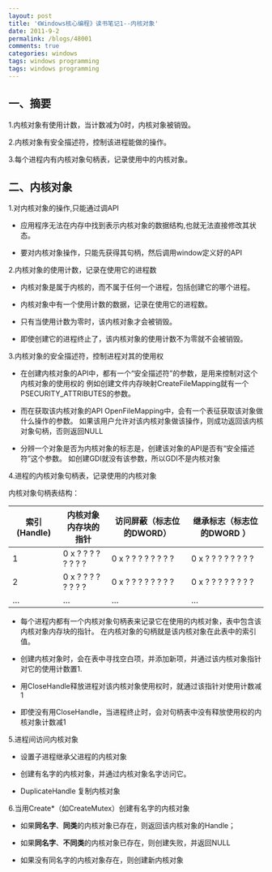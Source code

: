 ```yaml
---
layout: post
title: '《Windows核心编程》读书笔记1--内核对象'
date: 2011-9-2
permalink: /blogs/48001
comments: true
categories: windows
tags: windows programming
tags: windows programming
---
```


## 一、摘要

1.内核对象有使用计数，当计数减为0时，内核对象被销毁。

2.内核对象有安全描述符，控制该进程能做的操作。

3.每个进程内有内核对象句柄表，记录使用中的内核对象。

## 二、内核对象

1.对内核对象的操作,只能通过调API

- 应用程序无法在内存中找到表示内核对象的数据结构,也就无法直接修改其状态。

- 要对内核对象操作，只能先获得其句柄，然后调用window定义好的API

<!--more-->

2.内核对象的使用计数，记录在使用它的进程数

- 内核对象是属于内核的，而不属于任何一个进程，包括创建它的哪个进程。

- 内核对象中有一个使用计数的数据，记录在使用它的进程数。

- 只有当使用计数为零时，该内核对象才会被销毁。

- 即使创建它的进程终止了，该内核对象的使用计数不为零就不会被销毁。

3.内核对象的安全描述符，控制进程对其的使用权

- 在创建内核对象的API中，都有一个“安全描述符”的参数，是用来控制对这个内核对象的使用权的
例如创建文件内存映射CreateFileMapping就有一个PSECURITY\_ATTRIBUTES的参数。

- 而在获取该内核对象的API OpenFileMapping中，会有一个表征获取该对象做什么操作的参数。
如果该用户允许对该内核对象做该操作，则成功返回该内核对象句柄，否则返回NULL

- 分辨一个对象是否为内核对象的标志是，创建该对象的API是否有“安全描述符”这个参数。
如创建GDI就没有该参数，所以GDI不是内核对象

4.进程的内核对象句柄表，记录使用的内核对象

内核对象句柄表结构：

索引 (Handle) | 内核对象内存块的指针 | 访问屏蔽（标志位的DWORD）| 继承标志（标志位的DWORD ）
------------  | -------------------- | -----------------------  | -------------------------
1 | 0 x ? ? ? ? ? ? ? ? | 0 x ? ? ? ? ? ? ? ? | 0 x ? ? ? ? ? ? ? ?
2 | 0 x ? ? ? ? ? ? ? ? | 0 x ? ? ? ? ? ? ? ? | 0 x ? ? ? ? ? ? ? ?
… | … | … | …

- 每个进程内都有一个内核对象句柄表来记录它在使用的内核对象，表中包含该内核对象内存块的指针。
在内核对象的句柄就是该内核对象在此表中的索引值。

- 创建内核对象时，会在表中寻找空白项，并添加新项，并通过该内核对象指针对它的使用计数置1.

- 用CloseHandle释放进程对该内核对象使用权时，就通过该指针对使用计数减1

- 即使没有用CloseHandle，当进程终止时，会对句柄表中没有释放使用权的内核对象计数减1

5.进程间访问内核对象

- 设置子进程继承父进程的内核对象

- 创建有名字的内核对象，并通过内核对象名字访问它。

- DuplicateHandle 复制内核对象

6.当用Create\*（如CreateMutex）创建有名字的内核对象

- 如果**同名字**、**同类**的内核对象已存在，则返回该内核对象的Handle；

- 如果**同名字**、**不同类**的内核对象已存在，则创建失败，并返回NULL

- 如果没有同名字的内核对象存在，则创建新内核对象
